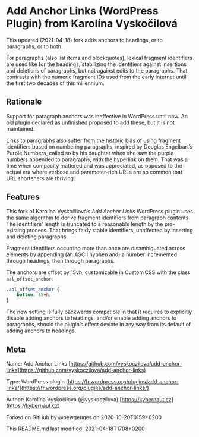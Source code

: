 # Add Anchor Links (WordPress Plugin) from Karolína&nbsp;Vyskočilová

This updated (2021-04-18) fork adds anchors to headings, or to paragraphs, or to both.

For paragraphs (also list items and blockquotes), lexical fragment identifiers are used like for the headings, stabilizing the identifiers against insertions and deletions of paragraphs, but not against edits to the paragraphs. That contrasts with the numeric fragment IDs used from the early internet until the first two decades of this millennium.

## Rationale

Support for paragraph anchors was ineffective in WordPress until now. An old plugin declared as unfinished proposed to add these, but it is not maintained.

Links to paragraphs also suffer from the historic bias of using fragment identifiers based on numbering paragraphs, inspired by Douglas Engelbart’s Purple Numbers, called so by his daughter when she saw the purple numbers appended to paragraphs, with the hyperlink on them. That was a time when compacity mattered and was appreciated, as opposed to the actual era where verbose and parameter-rich URLs are so common tbat URL shorteners are thriving.

## Features

This fork of Karolína Vyskočilová’s *Add Anchor Links* WordPress plugin uses the same algorithm to derive fragment identifiers from paragraph contents. The identifiers’ length is truncated to a reasonable length by the pre-existing process. That brings fairly stable identifiers, unaffected by inserting and deleting paragraphs.

Fragment identifiers occurring more than once are disambiguated across elements by appending (an ASCII hyphen and) a number incremented through headings, then through paragraphs.

The anchors are offset by 15vh, customizable in Custom CSS with the class `aal_offset_anchor`:
```css
.aal_offset_anchor {
    bottom: 15vh;
}
```

The new setting is fully backwards compatible in that it requires to explicitly disable adding anchors to headings, and/or enable adding anchors to paragraphs, should the plugin’s effect deviate in any way from its default of adding anchors to headings.

## Meta

Name: Add Anchor Links [https://github.com/vyskoczilova/add-anchor-links](https://github.com/vyskoczilova/add-anchor-links)

Type: WordPress plugin [https://fr.wordpress.org/plugins/add-anchor-links/](https://fr.wordpress.org/plugins/add-anchor-links/)

Author: Karolína Vyskočilová (@vyskoczilova) [https://kybernaut.cz](https://kybernaut.cz)

Forked on GitHub by @pewgeuges on 2020-10-20T0159+0200

This README.md last modified: 2021-04-18T1708+0200
